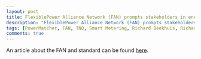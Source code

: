 ```yaml
---
layout: post
title: FlexiblePower Alliance Network (FAN) prompts stakeholders in energy sector to develop joint standard
description: "FlexiblePower Alliance Network (FAN) prompts stakeholders in energy sector to develop joint standard"
tags: [PowerMatcher, FAN, TNO, Smart Metering, Richard Beekhuis, Richard Westerga, SMART ENERGY & METERING INTERNATIONAL ISSUE]
comments: true
---
```


An article about the FAN and standard can be found [here](http://www.flexiblepower.org/download/fan_in_the_media/FAN_EN_AMI%20&%20Smart%20Metering%20Publication_0313.pdf).